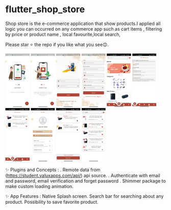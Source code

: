 # flutter_shop_store
Shop store is the e-commerce application that show products.I applied all logic you can occurred on any commerce app such as cart items , filtering by price or product name , local favourite,local search,

Please star ⭐ the repo if you like what you see😉.

<img src="ShopAppScreenShotes/onBoarding_1.jpeg" width="15%"></img>
<img src="ShopAppScreenShotes/onBoarding_2.jpeg" width="15%"></img>
<img src="ShopAppScreenShotes/login.jpeg" width="15%"></img>
<img src="ShopAppScreenShotes/register.jpeg" width="15%"></img>
<img src="ShopAppScreenShotes/home.jpeg" width="15%"></img>
<img src="ShopAppScreenShotes/notification.jpeg" width="15%"></img>
<img src="ShopAppScreenShotes/favourite.jpeg" width="15%"></img>
<img src="ShopAppScreenShotes/profile.jpeg" width="15%"></img>
<img src="ShopAppScreenShotes/basket.jpeg" width="15%"></img>
<img src="ShopAppScreenShotes/search.jpeg" width="15%"></img>



✨ Plugins and Concepts :
. Remote data from (https://student.valuxapps.com/api/) api source.
. Authenticate with email and password, email verification and forget password
. Shimmer package to make custom loading animation.


✨ App Features :
Native Splash screen.
Search bar for searching about any product.
Possibility to save favorite product.
